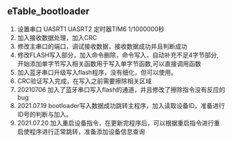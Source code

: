 ## eTable_bootloader  

1. 设置串口  UASRT1 UASRT2  定时器TIM6   1/1000000秒
2. 加入接收数据处理，加入CRC  
3. 修改主串口的端口，调试接收数据，接收数据成功并且判断成功
4. 修改FLASH写入部分，加入命令删除，命令写入，自动补充不足4字节部分, 开始添加单字节写入相关函数用于写入单字节函数,可以直接调用函数
5. 加入蓝牙串口升级写入flash程序，没有细化，但可以使用。
6. CRC验证写入完成，在写入之前需要擦除相关区域
7. 20210706 加入了蓝牙串口写入flash的通道，并且修改了擦除指令没有反应的bug
8. 2021.07.19 bootloader写入数据成功跳转主程序，加入读取设备ID，准备进行ID号的判断与加入。
9. 2021.07.20 加入重启设备指令，在更新完程序后，可以根据重启指令进行重启使程序进行正常跳转，准备添加设备信息查询